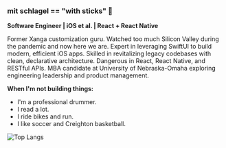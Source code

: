 ### mit schlagel == "with sticks" 🥁

**Software Engineer | iOS et al. | React + React Native**

Former Xanga customization guru. Watched too much Silicon Valley during the pandemic and now here we are. Expert in leveraging SwiftUI to build modern, efficient iOS apps. Skilled in revitalizing legacy codebases with clean, declarative architecture. Dangerous in React, React Native, and RESTful APIs. MBA candidate at University of Nebraska-Omaha exploring engineering leadership and product management. 

**When I'm not building things:**

* I'm a professional drummer.
* I read a lot.
* I ride bikes and run.
* I like soccer and Creighton basketball.

![Top Langs](https://github-readme-stats.vercel.app/api/top-langs/?username=mitschlagel&layout=compact&langs_count=8)
